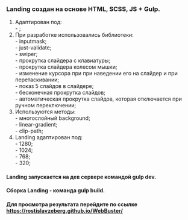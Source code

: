 ### Landing создан на основе HTML, SCSS, JS + Gulp.
1. Адаптирован под:
<br/>- ;
2. При разработке использовались библиотеки:
<br/>- inputmask;
<br/>- just-validate;
<br/>- swiper;
<br/>  - прокрутка слайдера с клавиатуры;
<br/>  - прокрутка слайдера колесом мышки;
<br/>  - изменение курсора при при наведении его на слайдер и при перетаскивании;
<br/>  - показ 5 слайдов в слайдере;
<br/>  - бесконечная прокрутка слайдов;
<br/>  - автоматическая прокрутка слайдов, которая отключается при ручном переключении;
3. Используются методы:
<br/>- многослойный background;
<br/>- linear-gradient;
<br/>- clip-path;
4. Landing адаптирован под:
<br/>- 1280;
<br/>- 1024;
<br/>- 768;
<br/>- 320;

#### Landing запускается на дев сервере командой gulp dev.
#### Сборка Landing - команда gulp build.
#### Для просмотра результата перейдите по ссылке https://rostislavzeberg.github.io/WebBuster/
